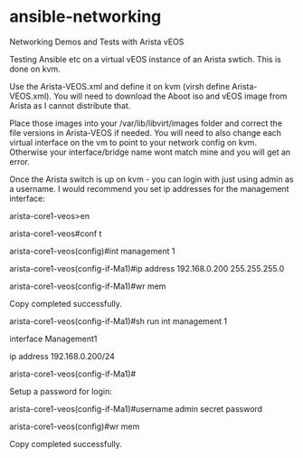 # ansible-networking
Networking Demos and Tests with Arista vEOS

Testing Ansible etc on a virtual vEOS instance of an Arista swtich. This is done on kvm.

Use the Arista-VEOS.xml and define it on kvm (virsh define Arista-VEOS.xml). You will need to download the Aboot iso and vEOS image from Arista as I cannot distribute that.

Place those images into your /var/lib/libvirt/images folder and correct the file versions in Arista-VEOS if needed. You will need to also change each virtual interface on the vm to point to your network config on kvm. Otherwise your interface/bridge name wont match mine and you will get an error. 

Once the Arista switch is up on kvm - you can login with just using admin as a username. I would recommend you set ip addresses for the management interface:


arista-core1-veos>en

arista-core1-veos#conf t

arista-core1-veos(config)#int management 1

arista-core1-veos(config-if-Ma1)#ip address 192.168.0.200 255.255.255.0

arista-core1-veos(config-if-Ma1)#wr mem

Copy completed successfully.



arista-core1-veos(config-if-Ma1)#sh run int management 1

interface Management1

   ip address 192.168.0.200/24
   
arista-core1-veos(config-if-Ma1)#



Setup a password for login:


arista-core1-veos(config-if-Ma1)#username admin secret password

arista-core1-veos(config)#wr mem

Copy completed successfully.


